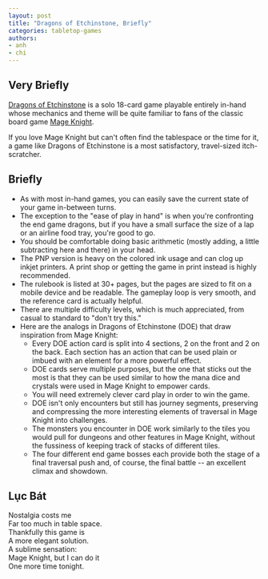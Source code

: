 ```yaml
---
layout: post
title: "Dragons of Etchinstone, Briefly"
categories: tabletop-games
authors: 
- anh
- chi
---
```


## Very Briefly

[Dragons of Etchinstone](https://www.thegamecrafter.com/games/dragons-of-etchinstone) is a solo 18-card game playable entirely in-hand whose mechanics and theme will be quite familiar to fans of the classic board game [Mage Knight](https://boardgamegeek.com/boardgame/96848/mage-knight-board-game). 

If you love Mage Knight but can't often find the tablespace or the time for it, a game like Dragons of Etchinstone is a most satisfactory, travel-sized itch-scratcher.

## Briefly

* As with most in-hand games, you can easily save the current state of your game in-between turns.
* The exception to the "ease of play in hand" is when you're confronting the end game dragons, but if you have a small surface the size of a lap or an airline food tray, you're good to go.
* You should be comfortable doing basic arithmetic (mostly adding, a little subtracting here and there) in your head.
* The PNP version is heavy on the colored ink usage and can clog up inkjet printers. A print shop or getting the game in print instead is highly recommended.
* The rulebook is listed at 30+ pages, but the pages are sized to fit on a mobile device and be readable. The gameplay loop is very smooth, and the reference card is actually helpful.
* There are multiple difficulty levels, which is much appreciated, from casual to standard to "don't try this."
* Here are the analogs in Dragons of Etchinstone (DOE) that draw inspiration from Mage Knight:
  * Every DOE action card is split into 4 sections, 2 on the front and 2 on the back. Each section has an action that can be used plain or imbued with an element for a more powerful effect. 
  * DOE cards serve multiple purposes, but the one that sticks out the most is that they can be used similar to how the mana dice and crystals were used in Mage Knight to empower cards.
  * You will need extremely clever card play in order to win the game.
  * DOE isn't only encounters but still has journey segments, preserving and compressing the more interesting elements of traversal in Mage Knight into challenges.
  * The monsters you encounter in DOE work similarly to the tiles you would pull for dungeons and other features in Mage Knight, without the fussiness of keeping track of stacks of different tiles.
  * The four different end game bosses each provide both the stage of a final traversal push and, of course, the final battle -- an excellent climax and showdown.

## Lục Bát

Nostalgia costs me \
Far too much in table space. \
Thankfully this game is \
A more elegant solution. \
A sublime sensation: \
Mage Knight, but I can do it \
One more time tonight.




